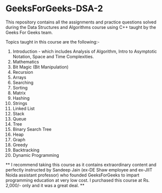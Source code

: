 # GeeksForGeeks-DSA-2
This repository contains all the assignments and practice questions solved during the Data Structures and Algorithms course using C++ taught by the Geeks For Geeks team.

Topics taught in this course are the following:-

1) Introduction - which includes Analysis of Algorithm, Intro to Asymptotic Notation, Space and Time Complexities.
2) Mathematics
3) Bit Magic (Bit Manipulation)
4) Recursion
5) Arrays
6) Searching
7) Sorting
8) Matrix
9) Hashing
10) Strings
11) Linked List
12) Stack
13) Queue
14) Tree
15) Binary Search Tree
16) Heap
17) Graph
18) Greedy
19) Backtracking
20) Dynamic Programming


** I recommend taking this course as it contains extraordinary content and perfectly instructed by Sandeep Jain (ex-DE Shaw employee and ex-JIIT Noida assistant professor) who founded GeeksForGeeks to impart programming education at very low cost. I purchased this course at Rs. 2,000/- only and it was a great deal. **

